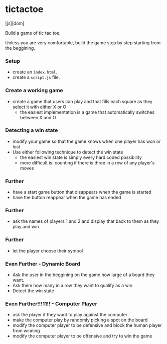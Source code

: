 # tictactoe
[js][dom]

Build a game of tic tac toe.

Unless you are very comfortable, build the game step by step starting from the beggining.

### Setup
- create an `index.html`.
- create a `script.js` file.

### Create a working game
- create a game that users can play and that fills each square as they select it with either X or O
  - the easiest implementation is a game that automatically switches between X and O

### Detecting a win state
- modify your game so that the game knows when one player has won or lost
- Use either following technique to detect the win state
  - the easiest win state is simply every hard coded possibility
  - more difficult is: counting if there is three in a row of any player's moves

### Further
- have a start game button that disappears when the game is started
- have the button reappear when the game has ended

### Further
- ask the names of players 1 and 2 and display that back to them as they play and win

### Further
- let the player choose their symbol

### Even Further - Dynamic Board
- Ask the user in the beggining on the game how large of a board they want.
- Ask them how many in a row they want to qualify as a win
- Detect the win state

### Even Further!!!11!! - Computer Player
- ask the player if they want to play against the computer
- make the computer play by randomly picking a spot on the board
- modify the computer player to be defensive and block the human player from winning
- modify the computer player to be offensive and try to win the game
